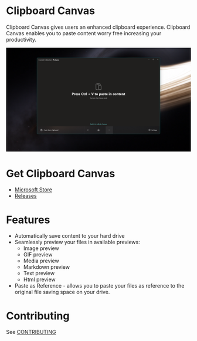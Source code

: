 # Clipboard Canvas
Clipboard Canvas gives users an enhanced clipboard experience. Clipboard Canvas enables you to paste content worry free increasing your productivity.

![Clipboard Canvas](ClipboardCanvas/Assets/NewCanvasImage.png)

# Get Clipboard Canvas
- [Microsoft Store](https://www.microsoft.com/pl-pl/p/clipboard-canvas-preview/9nn2nzg8rltb#activetab=pivot:overviewtab)
- [Releases](https://github.com/d2dyno1/ClipboardCanvas/releases)

# Features

- Automatically save content to your hard drive
- Seamlessly preview your files in available previews:
  - Image preview
  - GIF preview
  - Media preview
  - Markdown preview
  - Text preview
  - Html preview
- Paste as Reference - allows you to paste your files as reference to the original file saving space on your drive.

# Contributing

See [CONTRIBUTING](CONTRIBUTING.md)
